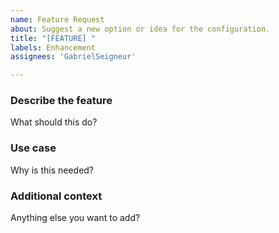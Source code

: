 ```yaml
---
name: Feature Request
about: Suggest a new option or idea for the configuration.
title: "[FEATURE] "
labels: Enhancement
assignees: 'GabrielSeigneur'

---
```


### Describe the feature

What should this do?

### Use case

Why is this needed?

### Additional context

Anything else you want to add?
